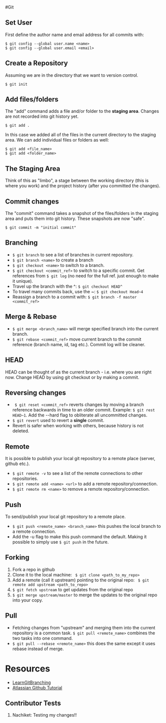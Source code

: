 #Git

## Set User
First define the author name and email address for all commits with:

```
$ git config --global user.name <name>
$ git config --global user.email <email>
```

## Create a Repository
Assuming we are in the directory that we want to version control. 

```
$ git init
```

## Add files/folders
The "add" command adds a file and/or folder to the **staging area**. Changes are not recorded into git history yet.

```
$ git add .

```

In this case we added all of the files in the current directory to the staging area. We can add individual files or folders as well:

```
$ git add <file_name>
$ git add <folder_name>
```
## The Staging Area
Think of this as "limbo", a stage between the working directory (this is where you work) and the project history (after you committed  the changes). 

## Commit changes
The "commit" command takes a snapshot of  the files/folders in the staging area and puts them into git history. These snapshots are now "safe".

```
$ git commit -m "initial commit"
```

## Branching
- ```$ git branch``` to see a list of branches in current repository.
- ```$ git branch <name>``` to create a branch
- ```$ git checkout <name>``` to switch to a branch.
- ```$ git checkout <commit_ref>``` to switch to a specific commit. Get references from ```$ git log``` (no need for the full ref. just enough to make it unique).
- Travel up the branch with the ^: ``` $ git checkout HEAD^ ```
- To travel many commits back, use the ~: ```$ git checkout Head~4 ```
- Reassign a branch to a commit with: ``` $ git branch -f master <commit_ref> ```

## Merge & Rebase
- ``` $ git merge <branch_name> ``` will merge specified branch into the current branch.
- ``` $ git rebase <commit_ref> ``` move current branch to the commit reference (branch name, id, tag etc.). Commit log will be cleaner. 

## HEAD
HEAD can be thought of as the current branch - i.e. where you are right now. Change HEAD by using git checkout or by making a commit.


## Reversing changes
* ``` $ git reset <commit_ref>``` reverts changes by moving a branch reference backwards in time to an older commit. Example: ``` $ git rest HEAD~1 ```. Add the --hard flag to obliterate all uncommitted changes. 
* ``` $ git revert ``` used to revert a **single** commit.
* Revert is safer when working with others, because history is not deleted.

## Remote
It is possible to publish your local git repository to a remote place (server, github etc.).

- ```$ git remote -v``` to see a list of the remote connections to other repositories.
- ```$ git remote add <name> <url>``` to add a remote repository/connection.  
- ```$ git remote rm <name>``` to remove a remote repository/connection.

## Push
To send/publish your local git repository to a remote place.

- ```$ git push <remote_name> <branch_name>``` this pushes the local branch to a remote connection.
- Add the -u flag to make this push command the default. Making it possible to simply use ```$ git push``` in the future.

## Forking
1. Fork a repo in github
2. Clone it to the local machine: ``` $ git clone <path_to_my_repo>```
3. Add a remote (call it upstream) pointing to the original repo: ``` $ git remote add upstream <path_to_repo>```
4. ``` $ git fetch upstream ``` to get updates from the original repo
5. ``` $ git merge upstream/master ``` to merge the updates to the original repo into your copy.

## Pull
- Fetching changes from "upstream" and merging them into the current repository is a common task. ```$ git pull <remote_name>``` combines the two tasks into one command.
- ```$ git pull --rebase <remote_name>``` this does the same except it uses rebase instead of merge.


# Resources
- [LearnGitBranching](http://pcottle.github.io/learnGitBranching/)
- [Atlassian Github Tutorial](http://www.atlassian.com/git/tutorial)

## Contributor Tests

1. Nachiket: Testing my changes!!